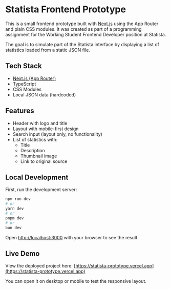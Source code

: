 # Statista Frontend Prototype

This is a small frontend prototype built with [Next.js](https://nextjs.org) using the App Router and plain CSS modules. It was created as part of a programming assignment for the Working Student Frontend Developer position at Statista.

The goal is to simulate part of the Statista interface by displaying a list of statistics loaded from a static JSON file.

## Tech Stack

- [Next.js (App Router)](https://nextjs.org/docs/app)
- TypeScript
- CSS Modules
- Local JSON data (hardcoded)

## Features

- Header with logo and title
- Layout with mobile-first design
- Search input (layout only, no functionality)
- List of statistics with:
  - Title
  - Description
  - Thumbnail image
  - Link to original source

## Local Development

First, run the development server:

```bash
npm run dev
# or
yarn dev
# or
pnpm dev
# or
bun dev
```

Open [http://localhost:3000](http://localhost:3000) with your browser to see the result.

## Live Demo

View the deployed project here:
[https://statista-prototype.vercel.app](https://statista-prototype.vercel.app)

You can open it on desktop or mobile to test the responsive layout.
